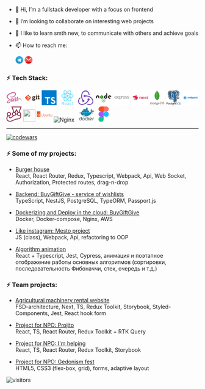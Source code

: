 - 👋 Hi, I’m a fullstack developer with a focus on frontend
 <!-- 👨🏻‍🎓 Finished 1.5-year [Yandex full-stack course](https://practicum.yandex.ru/fullstack-developer)-->
- 👀 I’m looking to collaborate on interesting web projects
- 💞️ I like to learn smth new, to communicate with others and achieve goals
- 📫 How to reach me:

    <a  href="https://t.me/nikiforova_lena" target="_blank"> <img src="./src/social/tg.png" alt="Telegram" height = 20></a>
    <a  href="mailto:vizualnoe@gmail.com" target="_blank"> <img src="./src/social/gm.png" alt="Gmail" height = 20></a>
    <!-- <a  href="https://www.linkedin.com/in/elena-nikiforova-8518a055/" target="_blank"> <img src="./src/social/linkedin.png" alt="Linkedin" height = 20></a>-->
    

### ⚡ Tech Stack:

<div> 
  <!-- <img src="https://github.com/devicons/devicon/blob/master/icons/html5/html5-original.svg" title="HTML5" alt="HTML" width="40" height="40"/>&nbsp;
  <img src="https://github.com/devicons/devicon/blob/master/icons/css3/css3-plain-wordmark.svg"  title="CSS3" alt="CSS" width="40" height="40"/>&nbsp; -->
  <img src="https://github.com/devicons/devicon/blob/master/icons/sass/sass-original.svg" title="sass" alt="sass" width="40" height="40"/>&nbsp;
  <img src="https://github.com/devicons/devicon/blob/master/icons/git/git-original-wordmark.svg" title="Git" **alt="Git" width="40" height="40"/>
  <img src="https://github.com/devicons/devicon/blob/master/icons/typescript/typescript-original.svg" title="Typescript" alt="Typescript" width="40" height="40"/>&nbsp;
  <img src="https://github.com/devicons/devicon/blob/master/icons/react/react-original-wordmark.svg" title="React" alt="React" width="40" height="40"/>&nbsp;
  <img src="https://github.com/devicons/devicon/blob/master/icons/redux/redux-original.svg" title="Redux" alt="Redux " width="40" height="40"/>&nbsp;
  <img src="https://github.com/devicons/devicon/blob/master/icons/nodejs/nodejs-original-wordmark.svg" title="NodeJS" alt="NodeJS" width="40" height="40"/>&nbsp;
  <img src="https://github.com/devicons/devicon/blob/master/icons/express/express-original-wordmark.svg" title="Express" alt="Express" width="40" height="40"/>&nbsp;
  <img src="https://github.com/devicons/devicon/blob/master/icons/nestjs/nestjs-plain-wordmark.svg" title="nestjs" **alt="nestjs" width="40" height="40"/>
  <img src="https://github.com/devicons/devicon/blob/master/icons/mongodb/mongodb-original-wordmark.svg" title="mongodb" **alt="mongodb" width="40" height="40"/>
  <img src="https://github.com/devicons/devicon/blob/master/icons/postgresql/postgresql-original-wordmark.svg" title="Postgresql" **alt="Postgresql" width="40" height="40"/>
  <img src="https://github.com/devicons/devicon/blob/master/icons/webpack/webpack-original-wordmark.svg" title="Webpack" **alt="Webpack" width="40" height="40"/>
  <img src="https://github.com/devicons/devicon/blob/master/icons/jest/jest-plain.svg" title="Jest" **alt="Jest" width="40" height="40"/>
  <img width="32px" height="32px" src="https://github.com/cypress-io/cypress-icons/blob/master/src/icons/icon_32x32.png?raw=true" />
  <img src="https://github.com/devicons/devicon/blob/master/icons/ubuntu/ubuntu-plain-wordmark.svg" title="Ubuntu" **alt="Ubuntu" width="40" height="40"/>
  <img alt="Nginx" style="margin-right:0.5rem;" height="32" width="32" src="https://cdn.simpleicons.org/nginx" />
  <img src="https://github.com/devicons/devicon/blob/master/icons/docker/docker-original-wordmark.svg" title="Docker" **alt="Docker" width="40" height="40"/>  
  <img src="https://github.com/devicons/devicon/blob/master/icons/figma/figma-original.svg" title="Figma" **alt="Figma" width="40" height="40"/> 
</div>

---

[![codewars](https://www.codewars.com/users/Lakatosska/badges/small)](https://www.codewars.com/users/Lakatosska)

### ⚡ Some of my projects:
- [Burger house](https://github.com/Lakatosska/react-burger/)<br>
React, React Router, Redux, Typescript, Webpack, Api, Web Socket, Authorization, Protected routes, drag-n-drop

- [Backend: BuyGiftGive - service of wishlists](https://github.com/Lakatosska/kupipodariday-backend/)<br>
TypeScript, NestJS, PostgreSQL, TypeORM, Passport.js

- [Dockerizing and Deploy in the cloud: BuyGiftGive](https://github.com/Lakatosska/web-plus-docker-and-compose/)<br>
Docker, Docker-compose, Nginx, AWS

- [Like instagram: Mesto project](https://github.com/Lakatosska/mesto-project/)<br>
JS (class), Webpack, Api, refactoring to OOP

- [Algorithm animation](https://github.com/Lakatosska/algososh/)<br>
React + Typescript, Jest, Cypress, анимация и поэтапное отображение работы основных алгоритмов
(сортировки, последовательность Фибоначчи, стек, очередь и т.д.)

### ⚡ Team projects:
- [Agricultural machinery rental website](https://github.com/agricultural-machinery-rental/client)<br>
FSD-architecture, Next, TS, Redux Toolkit, Storybook, Styled-Components, Jest, React hook form

- [Project for NPO: Projito](https://github.com/Lakatosska/prozhito-project/)<br>
React, TS, React Router, Redux Toolkit + RTK Query

- [Project for NPO: I'm helping](https://github.com/vartuom/i-am-helping/)<br>
React, TS, React Router, Redux Toolkit, Storybook

- [Project for NPO: Gedonism fest](https://github.com/LebedevMV/nochlezhka/)<br>
HTML5, CSS3 (flex-box, grid), forms, adaptive layout

![visitors](https://visitor-badge.laobi.icu/badge?page_id=Lakatosska.Lakatosska)
<!---

![git](https://user-images.githubusercontent.com/89295707/163630985-4d8bd03a-9f22-4b1d-9deb-9c4840523602.svg)
![react](https://user-images.githubusercontent.com/89295707/163631052-a2f3c2c3-743f-4655-85b9-3b086425b335.svg)



Lakatosska/Lakatosska is a ✨ special ✨ repository because its `README.md` (this file) appears on your GitHub profile.
You can click the Preview link to take a look at your changes.
--->
